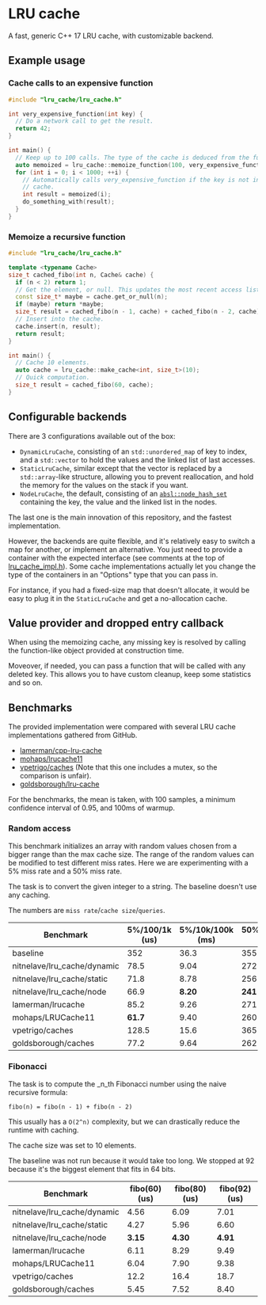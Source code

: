 # LRU cache

A fast, generic C++ 17 LRU cache, with customizable backend.

## Example usage

### Cache calls to an expensive function

```c++
#include "lru_cache/lru_cache.h"

int very_expensive_function(int key) {
  // Do a network call to get the result.
  return 42;
}

int main() {
  // Keep up to 100 calls. The type of the cache is deduced from the function.
  auto memoized = lru_cache::memoize_function(100, very_expensive_function);
  for (int i = 0; i < 1000; ++i) {
    // Automatically calls very_expensive_function if the key is not in the
    // cache.
    int result = memoized(i);
    do_something_with(result);
  }
}
```

### Memoize a recursive function

```c++
#include "lru_cache/lru_cache.h"

template <typename Cache>
size_t cached_fibo(int n, Cache& cache) {
  if (n < 2) return 1;
  // Get the element, or null. This updates the most recent access list.
  const size_t* maybe = cache.get_or_null(n);
  if (maybe) return *maybe;
  size_t result = cached_fibo(n - 1, cache) + cached_fibo(n - 2, cache);
  // Insert into the cache.
  cache.insert(n, result);
  return result;
}

int main() {
  // Cache 10 elements.
  auto cache = lru_cache::make_cache<int, size_t>(10);
  // Quick computation.
  size_t result = cached_fibo(60, cache);
}
```

## Configurable backends

There are 3 configurations available out of the box:

  - `DynamicLruCache`, consisting of an `std::unordered_map` of key to index,
    and a `std::vector` to hold the values and the linked list of last accesses.
  - `StaticLruCache`, similar except that the vector is replaced by a
    `std::array`-like structure, allowing you to prevent reallocation, and hold
    the memory for the values on the stack if you want.
  - `NodeLruCache`, the default, consisting of an
    [`absl::node_hash_set`](https://abseil.io/docs/cpp/guides/container#abslnode_hash_map-and-abslnode_hash_set)
    containing the key, the value and the linked list in the nodes.

The last one is the main innovation of this repository, and the fastest
implementation.

However, the backends are quite flexible, and it's relatively easy to switch a
map for another, or implement an alternative. You just need to provide a
container with the expected interface (see comments at the top of
[lru_cache_impl.h](lru_cache/lru_cache_impl.h)). Some cache implementations
actually let you change the type of the containers in an "Options" type that
you can pass in.

For instance, if you had a fixed-size map that doesn't allocate, it would be
easy to plug it in the `StaticLruCache` and get a no-allocation cache.

## Value provider and dropped entry callback

When using the memoizing cache, any missing key is resolved by calling the
function-like object provided at construction time.

Moveover, if needed, you can pass a function that will be called with any
deleted key. This allows you to have custom cleanup, keep some statistics and
so on.

## Benchmarks

The provided implementation were compared with several LRU cache
implementations gathered from GitHub.

  - [lamerman/cpp-lru-cache](https://github.com/lamerman/cpp-lru-cache)
  - [mohaps/lrucache11](https://github.com/mohaps/lrucache11)
  - [vpetrigo/caches](https://github.com/vpetrigo/caches) (Note that this one
    includes a mutex, so the comparison is unfair).
  - [goldsborough/lru-cache](https://github.com/goldsborough/lru-cache)

For the benchmarks, the mean is taken, with 100 samples, a minimum confidence
interval of 0.95, and 100ms of warmup.

### Random access

This benchmark initializes an array with random values chosen from a bigger
range than the max cache size. The range of the random values can be modified
to test different miss rates. Here we are experimenting with a 5% miss rate and
a 50% miss rate.

The task is to convert the given integer to a string. The baseline doesn't use
any caching.

The numbers are `miss rate`/`cache size`/`queries`.

| Benchmark                   | 5%/100/1k (us) | 5%/10k/100k (ms) | 50%/100/1k (us) | 50%/10k/100k (ms) |
|-----------------------------|----------------|------------------|-----------------|-------------------|
| baseline                    | 352            | 36.3             | 355             | 36.1              |
| nitnelave/lru_cache/dynamic | 78.5           | 9.04             | 272             | 29.7              |
| nitnelave/lru_cache/static  | 71.8           | 8.78             | 256             | 28.9              |
| nitnelave/lru_cache/node    | 66.9           | **8.20**         | **241**         | **26.0**          |
| lamerman/lrucache           | 85.2           | 9.26             | 271             | 31.4              |
| mohaps/LRUCache11           | **61.7**       | 9.40             | 260             | 32.0              |
| vpetrigo/caches             | 128.5          | 15.6             | 365             | 42.3              |
| goldsborough/caches         | 77.2           | 9.64             | 262             | 31.4              |

### Fibonacci

The task is to compute the _n_th Fibonacci number using the naive recursive
formula:

```
fibo(n) = fibo(n - 1) + fibo(n - 2)
```

This usually has a `O(2^n)` complexity, but we can drastically reduce the
runtime with caching.

The cache size was set to 10 elements.

The baseline was not run because it would take too long. We stopped at 92
because it's the biggest element that fits in 64 bits.

| Benchmark                   | fibo(60) (us) | fibo(80) (us) | fibo(92) (us) |
|-----------------------------|---------------|---------------|---------------|
| nitnelave/lru_cache/dynamic | 4.56          | 6.09          | 7.01          |
| nitnelave/lru_cache/static  | 4.27          | 5.96          | 6.60          |
| nitnelave/lru_cache/node    | **3.15**      | **4.30**      | **4.91**      |
| lamerman/lrucache           | 6.11          | 8.29          | 9.49          |
| mohaps/LRUCache11           | 6.04          | 7.90          | 9.38          |
| vpetrigo/caches             | 12.2          | 16.4          | 18.7          |
| goldsborough/caches         | 5.45          | 7.52          | 8.40          |
